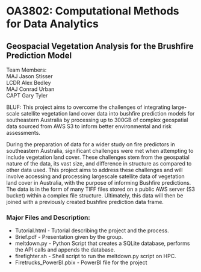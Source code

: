 # OA3802: Computational Methods for Data Analytics
## Geospacial Vegetation Analysis for the Brushfire Prediction Model
Team Members: <br>
MAJ Jason Stisser <br>
LCDR Alex Bedley <br>
MAJ Conrad Urban <br>
CAPT Gary Tyler <br>

BLUF: This project aims to overcome the challenges of integrating large-scale satellite vegetation land cover data into bushfire prediction models for southeastern Australia by processing up to 300GB of complex geospatial data sourced from AWS S3 to inform better environmental and risk assessments.

During the preparation of data for a wider study on fire predictors in southeastern Australia, significant challenges were met when attempting to include vegetation land cover. These challenges stem from the geospatial nature of the data, its vast size, and difference in structure as compared to other data used. This project aims to address these challenges and will involve accessing and processing largescale satellite data of vegetation land cover in Australia, with the purpose of informing Bushfire predictions. The data is in the form of many TIFF files stored on a public AWS server (S3 bucket) within a complex file structure. Ultimately, this data will then be joined with a previously created bushfire prediction data frame.

### Major Files and Description:
* Tutorial.html - Tutorial describing the project and the process. <br>
* Brief.pdf - Presentation given by the group. <br>
* meltdown.py - Python Script that creates a SQLite database, performs the API calls and appends the database.<br>
* firefighter.sh - Shell script to run the meltdown.py script on HPC. <br>
* Firetrucks_PowerBI.pbix - PowerBI file for the project
